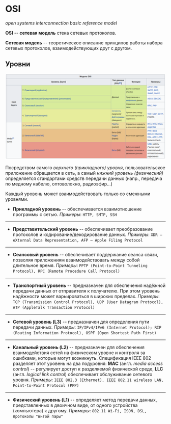 # OSI
*open systems interconnection basic reference model*

**OSI** -- **сетевая модель** стека сетевых протоколов.

**Сетевая модель** -- теоретическое описание принципов работы набора сетевых протоколов, взаимодействующих друг с другом.

## Уровни
![osi levels](./osi_wikipedia.png)

Посредством самого *верхнего (прикладного) уровня*, пользовательское приложение обращается в сеть, а самый *нижний уровень (физический)* определяется стандартами средств передачи данных (напр., передача по медному кабелю, оптоволокно, радиоэфир...)

Каждый уровень может взаимодействовать только со смежными уровнями.

* **Прикладной уровень** -- обеспечивается взаимотношение программы с сетью.
*Примеры*: `HTTP, SMTP, SSH`

---

* **Представительский уровень** -- обеспечивает преобразование протоколов и кодирование/декодирование данных.
*Примеры*: `XDR — eXternal Data Representation, AFP — Apple Filing Protocol`

---

* **Сеансовый уровень** -- обеспечивает поддержание сеанса связи, позволяя приложениям взаимодействовать между собой длительное время.
*Примеры*: `PPTP (Point-to-Point Tunneling Protocol), RPC (Remote Procedure Call Protocol)`

---

* **Транспортный уровень** -- предназначен для обеспечения надёжной передачи данных от отправителя к получателю. При этом уровень надёжности может варьироваться в широких пределах.
*Примеры*: `TCP (Transmission Control Protocol), UDP (User Datagram Protocol), ATP (AppleTalk Transaction Protocol)`

---

* **Сетевой уровень (L3)** -- предназначен для определения пути передачи данных.
*Примеры*: `IP/IPv4/IPv6 (Internet Protocol); RIP (Routing Information Protocol), OSPF (Open Shortest Path First)`

---

* **Канальный уровень (L2)** -- предназначен для обеспечения взаимодействия сетей на физическом уровне и контроля за ошибками, которые могут возникнуть. Спецификация IEEE 802 разделяет этот уровень на два подуровня: **MAC** (англ. *media access control*) -- регулирует доступ к разделяемой физической среде, **LLC** (англ. *logical link control*) обеспечивает обслуживание сетевого уровня.
*Примеры*: `IEEE 802.3 (Ethernet), IEEE 802.11 wireless LAN, Point-to-Point Protocol (PPP)`

---

* **Физический уровень (L1)** -- определяет метод передачи данных, представленных в двоичном виде, от одного устройства (компьютера) к другому.
*Примеры*: `802.11 Wi-Fi, ISDN, DSL, протоколы "витой пары"`